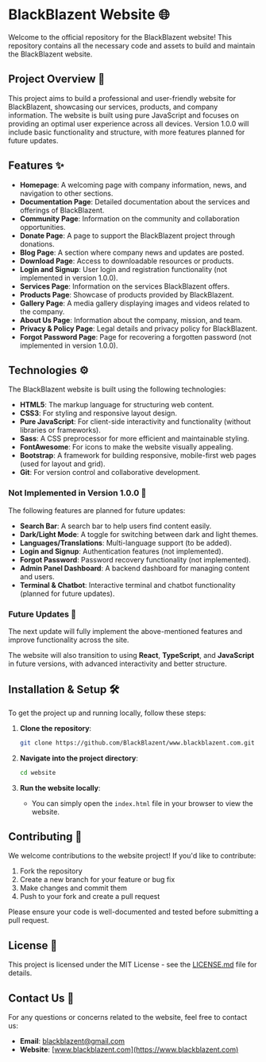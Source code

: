 # BlackBlazent Website 🌐

Welcome to the official repository for the BlackBlazent website! This repository contains all the necessary code and assets to build and maintain the BlackBlazent website.

## Project Overview 🚀

This project aims to build a professional and user-friendly website for BlackBlazent, showcasing our services, products, and company information. The website is built using pure JavaScript and focuses on providing an optimal user experience across all devices. Version 1.0.0 will include basic functionality and structure, with more features planned for future updates.

## Features ✨

- **Homepage**: A welcoming page with company information, news, and navigation to other sections.
- **Documentation Page**: Detailed documentation about the services and offerings of BlackBlazent.
- **Community Page**: Information on the community and collaboration opportunities.
- **Donate Page**: A page to support the BlackBlazent project through donations.
- **Blog Page**: A section where company news and updates are posted.
- **Download Page**: Access to downloadable resources or products.
- **Login and Signup**: User login and registration functionality (not implemented in version 1.0.0).
- **Services Page**: Information on the services BlackBlazent offers.
- **Products Page**: Showcase of products provided by BlackBlazent.
- **Gallery Page**: A media gallery displaying images and videos related to the company.
- **About Us Page**: Information about the company, mission, and team.
- **Privacy & Policy Page**: Legal details and privacy policy for BlackBlazent.
- **Forgot Password Page**: Page for recovering a forgotten password (not implemented in version 1.0.0).

## Technologies ⚙️

The BlackBlazent website is built using the following technologies:

- **HTML5**: The markup language for structuring web content.
- **CSS3**: For styling and responsive layout design.
- **Pure JavaScript**: For client-side interactivity and functionality (without libraries or frameworks).
- **Sass**: A CSS preprocessor for more efficient and maintainable styling.
- **FontAwesome**: For icons to make the website visually appealing.
- **Bootstrap**: A framework for building responsive, mobile-first web pages (used for layout and grid).
- **Git**: For version control and collaborative development.

### Not Implemented in Version 1.0.0 🚧

The following features are planned for future updates:

- **Search Bar**: A search bar to help users find content easily.
- **Dark/Light Mode**: A toggle for switching between dark and light themes.
- **Languages/Translations**: Multi-language support (to be added).
- **Login and Signup**: Authentication features (not implemented).
- **Forgot Password**: Password recovery functionality (not implemented).
- **Admin Panel Dashboard**: A backend dashboard for managing content and users.
- **Terminal & Chatbot**: Interactive terminal and chatbot functionality (planned for future updates).

### Future Updates 🔄

The next update will fully implement the above-mentioned features and improve functionality across the site.

The website will also transition to using **React**, **TypeScript**, and **JavaScript** in future versions, with advanced interactivity and better structure.

## Installation & Setup 🛠️

To get the project up and running locally, follow these steps:

1. **Clone the repository**:
   ```bash
   git clone https://github.com/BlackBlazent/www.blackblazent.com.git
   ```

2. **Navigate into the project directory**:
   ```bash
   cd website
   ```

3. **Run the website locally**:
   - You can simply open the `index.html` file in your browser to view the website.

## Contributing 🤝

We welcome contributions to the website project! If you'd like to contribute:

1. Fork the repository
2. Create a new branch for your feature or bug fix
3. Make changes and commit them
4. Push to your fork and create a pull request

Please ensure your code is well-documented and tested before submitting a pull request.

## License 📄

This project is licensed under the MIT License - see the [LICENSE.md](LICENSE.md) file for details.

## Contact Us 📧

For any questions or concerns related to the website, feel free to contact us:

- **Email**: blackblazent@gmail.com
- **Website**: [www.blackblazent.com](https://www.blackblazent.com)

